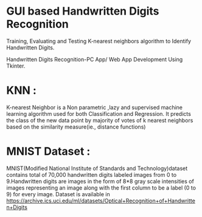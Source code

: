 # GUI based Handwritten Digits Recognition
Training, Evaluating and Testing K-nearest neighbors algorithm to Identify Handwritten Digits.  

Handwritten Digits Recognition-PC App/ Web App Development Using Tkinter.

# KNN :
K-nearest Neighbor is a Non parametric ,lazy and supervised machine learning algorithm used for both Classification and Regression. It predicts the class of the new data point by majority of votes of k nearest neighbors based on the similarity measure(ie., distance functions)

# MNIST Dataset :

MNIST(Modified National Institute of Standards and Technology)dataset contains total of 70,000 handwritten digits labeled images from 0 to 9.Handwritten digits are images in the form of 8*8 gray scale intensities of images representing an image along with the first column to be a label (0 to 9) for every image.
Dataset is available in https://archive.ics.uci.edu/ml/datasets/Optical+Recognition+of+Handwritten+Digits





